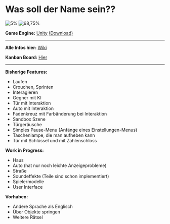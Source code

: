 # Was soll der Name sein??

![5%](https://progress-bar.xyz/5?title=Done)
![68,75%](https://progress-bar.xyz/69?title=Base+Features)

**Game Engine:** [Unity](https://unity.com/de) [(Download)](https://unity.com/de/download)

---

**Alle Infos hier:** [Wiki](https://github.com/Sneezy123/ProjektKursInfo/wiki/Start)

**Kanban Board:** [Hier](https://tree.taiga.io/project/sneezy123-projektkurs-info/kanban)

---

**Bisherige Features:** 
* Laufen
* Crouchen, Sprinten
* Interagieren
* Gegner mit KI
* Tür mit Interaktion
* Auto mit Interaktion
* Fadenkreuz mit Farbänderung bei Interaktion
* Sandbox Szene
* Türgeräusche
* Simples Pause-Menu (Anfänge eines Einstellungen-Menus)
* Taschenlampe, die man aufheben kann
* Tür mit Schlüssel und mit Zahlenschloss

**Work in Progress:**
* Haus
* Auto (hat nur noch leichte Anzeigeprobleme)
* Straße
* Soundeffekte (Teile sind schon implementiert)
* Spielermodelle
* User Interface

**Vorhaben:**
* Andere Sprache als Englisch
* Über Objekte springen
* Weitere Rätsel
